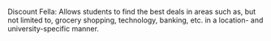 

Discount Fella:
Allows students to find the best deals in areas such as, but not limited to, grocery shopping, technology, banking, etc. in a location- and university-specific manner. 
